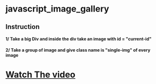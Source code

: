 # javascript_image_gallery
<h2>Instruction</h2>
<h4>1/ Take a big Div and inside the div take an image with id = "current-id"</h4>
<h4>2/ Take a group of image and give class name is "single-img" of every image</h4>
<h1><a href="https://www.youtube.com/">Watch The video</a></h1>
